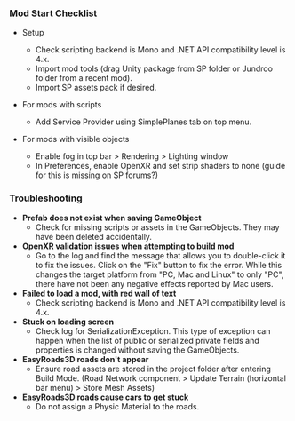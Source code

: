 ### Mod Start Checklist

- Setup
  - Check scripting backend is Mono and .NET API compatibility level is 4.x.
  - Import mod tools (drag Unity package from SP folder or Jundroo folder from a recent mod).
  - Import SP assets pack if desired.

- For mods with scripts
  - Add Service Provider using SimplePlanes tab on top menu.

- For mods with visible objects
  - Enable fog in top bar > Rendering > Lighting window
  - In Preferences, enable OpenXR and set strip shaders to none (guide for this is missing on SP forums?)

### Troubleshooting

- **Prefab does not exist when saving GameObject**
  - Check for missing scripts or assets in the GameObjects. They may have been deleted accidentally.
- **OpenXR validation issues when attempting to build mod**
  - Go to the log and find the message that allows you to double-click it to fix the issues. Click on the "Fix" button to fix the error. While this changes the target platform from "PC, Mac and Linux" to only "PC", there have not been any negative effects reported by Mac users.
- **Failed to load a mod, with red wall of text**
  - Check scripting backend is Mono and .NET API compatibility level is 4.x.
- **Stuck on loading screen**
  - Check log for SerializationException. This type of exception can happen when the list of public or serialized private fields and properties is changed without saving the GameObjects.
- **EasyRoads3D roads don't appear**
  - Ensure road assets are stored in the project folder after entering Build Mode. (Road Network component > Update Terrain (horizontal bar menu) > Store Mesh Assets)
- **EasyRoads3D roads cause cars to get stuck**
  - Do not assign a Physic Material to the roads.

